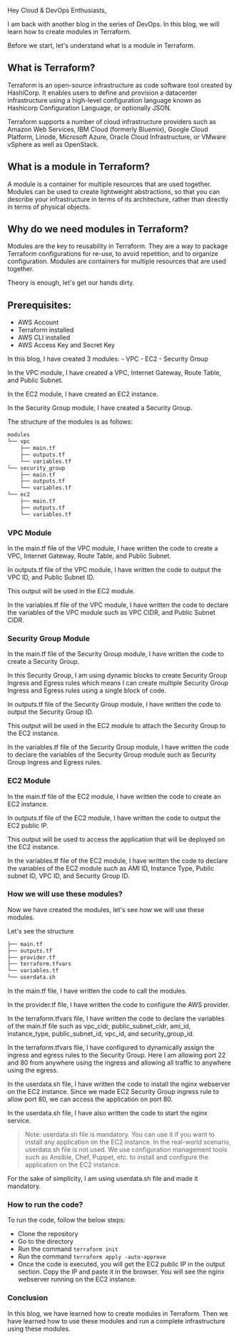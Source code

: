 
Hey Cloud & DevOps Enthusiasts,

I am back with another blog in the series of DevOps. In this blog, we will learn how to create modules in Terraform. 

Before we start, let's understand what is a module in Terraform.

## What is Terraform?

Terraform is an open-source infrastructure as code software tool created by HashiCorp. It enables users to define and provision a datacenter infrastructure using a high-level configuration language known as Hashicorp Configuration Language, or optionally JSON.

Terraform supports a number of cloud infrastructure providers such as Amazon Web Services, IBM Cloud (formerly Bluemix), Google Cloud Platform, Linode, Microsoft Azure, Oracle Cloud Infrastructure, or VMware vSphere as well as OpenStack.

## What is a module in Terraform?

A module is a container for multiple resources that are used together. Modules can be used to create lightweight abstractions, so that you can describe your infrastructure in terms of its architecture, rather than directly in terms of physical objects.

## Why do we need modules in Terraform?

Modules are the key to reusability in Terraform. They are a way to package Terraform configurations for re-use, to avoid repetition, and to organize configuration. Modules are containers for multiple resources that are used together. 


Theory is enough, let's get our hands dirty.

## Prerequisites:

- AWS Account
- Terraform installed
- AWS CLI installed
- AWS Access Key and Secret Key

In this blog, I have created 3 modules:
    - VPC
    - EC2
    - Security Group

In the VPC module, I have created a VPC, Internet Gateway, Route Table, and Public Subnet. 


In the EC2 module, I have created an EC2 instance. 

In the Security Group module, I have created a Security Group.

The structure of the modules is as follows:

```bash
modules
└── vpc
    ├── main.tf
    ├── outputs.tf
    └── variables.tf
└── security_group
    ├── main.tf
    ├── outputs.tf
    └── variables.tf
└── ec2
    ├── main.tf
    ├── outputs.tf
    └── variables.tf

```
### VPC Module
In the main.tf file of the VPC module, I have written the code to create a VPC, Internet Gateway, Route Table, and Public Subnet.

In outputs.tf file of the VPC module, I have written the code to output the VPC ID, and Public Subnet ID.

This output will be used in the EC2 module.

In the variables.tf file of the VPC module, I have written the code to declare the variables of the VPC module such as VPC CIDR, and Public Subnet CIDR. 


### Security Group Module
In the main.tf file of the Security Group module, I have written the code to create a Security Group.

In this Security Group, I am using dynamic blocks to create Security Group Ingress and Egress rules which means I can create multiple Security Group Ingress and Egress rules using a single block of code.

In outputs.tf file of the Security Group module, I have written the code to output the Security Group ID.

This output will be used in the EC2 module to attach the Security Group to the EC2 instance.

In the variables.tf file of the Security Group module, I have written the code to declare the variables of the Security Group module such as Security Group Ingress and Egress rules.


### EC2 Module

In the main.tf file of the EC2 module, I have written the code to create an EC2 instance.

In outputs.tf file of the EC2 module, I have written the code to output the EC2 public IP.

This output will be used to access the application that will be deployed on the EC2 instance.

In the variables.tf file of the EC2 module, I have written the code to declare the variables of the EC2 module such as AMI ID, Instance Type, Public subnet ID, VPC ID, and Security Group ID.


### How we will use these modules?

Now we have created the modules, let's see how we will use these modules.

Let's see the structure

```bash
├── main.tf
├── outputs.tf
├── provider.tf
├── terraform.tfvars
└── variables.tf
└── userdata.sh
```

In the main.tf file, I have written the code to call the modules.

In the provider.tf file, I have written the code to configure the AWS provider.

In the terraform.tfvars file, I have written the code to declare the variables of the main.tf file such as vpc_cidr, public_subnet_cidr, ami_id, instance_type, public_subnet_id, vpc_id, and security_group_id.

In the terraform.tfvars file, I have configured to dynamically assign the ingress and egress rules to the Security Group. Here I am allowing port 22 and 80 from anywhere using the ingress and allowing all traffic to anywhere using the egress.

In the userdata.sh file, I have written the code to install the nginx webserver on the EC2 instance. Since we made EC2 Security Group ingress rule to allow port 80, we can access the application on port 80.

In the userdata.sh file, I have also written the code to start the nginx service. 

> Note: userdata.sh file is mandatory. You can use it if you want to install any application on the EC2 instance.
In the real-world scenario, userdata.sh file is not used. We use configuration management tools such as Ansible, Chef, Puppet, etc. to install and configure the application on the EC2 instance.

For the sake of simplicity, I am using userdata.sh file and made it mandatory. 


### How to run the code?

To run the code, follow the below steps:

- Clone the repository
- Go to the directory
- Run the command `terraform init`
- Run the command `terraform apply -auto-approve`
- Once the code is executed, you will get the EC2 public IP in the output section. Copy the IP and paste it in the browser. You will see the nginx webserver running on the EC2 instance.

### Conclusion

In this blog, we have learned how to create modules in Terraform. Then we have learned how to use these modules and run a complete infrastructure using these modules.
